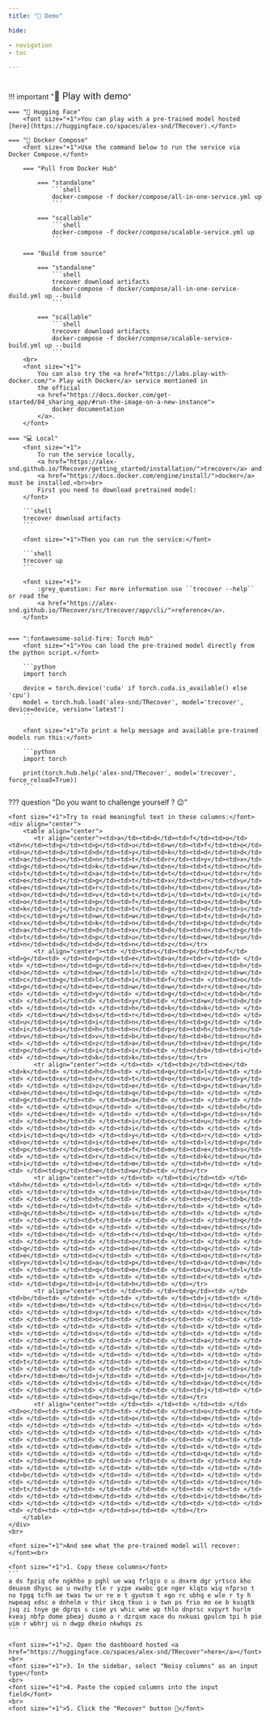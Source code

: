 ```yaml
---
title: "👀 Demo"

hide:

- navigation
- toc

---
```


#      

!!! important "<font size="+1">👀 Play with demo</font>"

    === "🤗 Hugging Face"
        <font size="+1">You can play with a pre-trained model hosted [here](https://huggingface.co/spaces/alex-snd/TRecover).</font>

    === "🐳 Docker Compose"
        <font size="+1">Use the command below to run the service via Docker Compose.</font>

        === "Pull from Docker Hub"

            === "standalone"
                ```shell
                docker-compose -f docker/compose/all-in-one-service.yml up
                ```

            === "scallable"
                ```shell
                docker-compose -f docker/compose/scalable-service.yml up
                ```
        
        === "Build from source"
            
            === "standalone"
                ```shell
                trecover download artifacts
                docker-compose -f docker/compose/all-in-one-service-duild.yml up --build
                ```

            === "scallable"
                ```shell
                trecover download artifacts
                docker-compose -f docker/compose/scalable-service-build.yml up --build
                ```
        <br>
        <font size="+1">
            You can also try the <a href="https://labs.play-with-docker.com/"> Play with Docker</a> service mentioned in
            the official 
            <a href="https://docs.docker.com/get-started/04_sharing_app/#run-the-image-on-a-new-instance">
                docker documentation
            </a>. 
        </font>

    === "💻 Local"
        <font size="+1">
            To run the service locally, 
            <a href="https://alex-snd.github.io/TRecover/getting_started/installation/">trecover</a> and 
            <a href="https://docs.docker.com/engine/install/">docker</a> must be installed.<br><br>
            First you need to download pretrained model:
        </font>

        ```shell
        trecover download artifacts
        ```
        
        <font size="+1">Then you can run the service:</font>
        
        ```shell
        trecover up
        ```
        
        <font size="+1">
            :grey_question: For more information use ``trecover --help`` or read the 
            <a href="https://alex-snd.github.io/TRecover/src/trecover/app/cli/">reference</a>.
        </font>
        
        
    === ":fontawesome-solid-fire: Torch Hub"
        <font size="+1">You can load the pre-trained model directly from the python script.</font>
        
        ```python
        import torch
        
        device = torch.device('cuda' if torch.cuda.is_available() else 'cpu')
        model = torch.hub.load('alex-snd/TRecover', model='trecover', device=device, version='latest')
        ```

        <font size="+1">To print a help message and available pre-trained models run this:</font>
        
        ```python
        import torch
        
        print(torch.hub.help('alex-snd/TRecover', model='trecover', force_reload=True))
        ```


??? question "Do you want to challenge yourself ? 😉"
    
    <font size="+1">Try to read meaningful text in these columns:</font>
    <div align="center">
        <table align="center">
           <tr align="center"><td>a</td><td>d</td><td>f</td><td>o</td><td>n</td><td>p</td><td>p</td><td>u</td><td>w</td><td>f</td><td>o</td><td>u</td><td>d</td><td>d</td><td>y</td><td>k</td><td>d</td><td>d</td><td>a</td><td>u</td><td>n</td><td>t</td><td>r</td><td>y</td><td>x</td><td>g</td><td>n</td><td>k</td><td>w</td><td>n</td><td>t</td><td>n</td><td>t</td><td>t</td><td>a</td><td>t</td><td>t</td><td>u</td><td>r</td><td>e</td><td>t</td><td>g</td><td>t</td><td>x</td><td>r</td><td>u</td><td>e</td><td>w</td><td>r</td><td>t</td><td>h</td><td>n</td><td>x</td><td>o</td><td>d</td><td>v</td><td>t</td><td>i</td><td>t</td><td>i</td><td>o</td><td>t</td><td>p</td><td>f</td><td>m</td><td>o</td><td>b</td><td>k</td><td>j</td><td>z</td><td>t</td><td>g</td><td>d</td><td>s</td><td>c</td><td>y</td><td>w</td><td>w</td><td>w</td><td>t</td><td>d</td><td>x</td><td>h</td><td>k</td><td>n</td><td>d</td><td>p</td><td>d</td><td>a</td><td>r</td><td>d</td><td>x</td><td>d</td><td>n</td><td>g</td><td>t</td><td>h</td><td>p</td><td>u</td><td>r</td><td>w</td><td>u</td><td>n</td><td>d</td><td>d</td><td>n</td><td>z</td></tr>
           <tr align="center"><td> </td><td>s</td><td>p</td><td>f</td><td>g</td><td> </td><td>g</td><td>e</td><td>a</td><td>r</td><td> </td><td> </td><td>n</td><td>g</td><td>r</td><td>h</td><td>e</td><td>h</td><td>o</td><td> </td><td>w</td><td>l</td><td> </td><td>z</td><td>w</td><td>c</td><td>g</td><td>l</td><td>i</td><td>f</td><td> </td><td>o</td><td>p</td><td>c</td><td>e</td><td>w</td><td>w</td><td>r</td><td>e</td><td> </td><td> </td><td>y</td><td> </td><td>g</td><td>c</td><td>b</td><td> </td><td>l</td><td> </td><td>y</td><td> </td><td>w</td><td>d</td><td> </td><td>n</td><td> </td><td>h</td><td>k</td><td>k</td><td> </td><td> </td><td>w</td><td>s</td><td>r</td><td>o</td><td>e</td><td> </td><td>u</td><td>s</td><td>i</td><td>n</td><td>e</td><td>g</td><td> </td><td>i</td><td>s</td><td>h</td><td>n</td><td>p</td><td>h</td><td>n</td><td>v</td><td>u</td><td>v</td><td>b</td><td>o</td><td>b</td><td>u</td><td> </td><td> </td><td>z</td><td>a</td><td>u</td><td>x</td><td>p</td><td>p</td><td> </td><td>i</td><td>i</td><td> </td><td>b</td><td>i</td><td> </td><td>w</td><td>k</td><td>k</td><td>s</td></tr>
           <tr align="center"><td> </td><td> </td><td>z</td><td>e</td><td>k</td><td> </td><td>h</td><td> </td><td>q</td><td>l</td><td> </td><td> </td><td>x</td><td>r</td><td>t</td><td>o</td><td>u</td><td>y</td><td> </td><td> </td><td>z</td><td>e</td><td> </td><td>p</td><td>a</td><td>e</td><td>e</td><td>q</td><td>q</td><td>p</td><td> </td><td> </td><td>g</td><td>f</td><td> </td><td>a</td><td> </td><td> </td><td> </td><td> </td><td> </td><td>u</td><td> </td><td>o</td><td> </td><td>h</td><td> </td><td>e</td><td> </td><td> </td><td> </td><td>p</td><td>s</td><td> </td><td>h</td><td> </td><td>i</td><td>c</td><td>u</td><td> </td><td> </td><td>n</td><td> </td><td>i</td><td> </td><td> </td><td> </td><td>i</td><td>q</td><td> </td><td>y</td><td> </td><td>r</td><td> </td><td>o</td><td> </td><td>i</td><td>e</td><td> </td><td>l</td><td>p</td><td>p</td><td>r</td><td>e</td><td>f</td><td>m</td><td>e</td><td>s</td><td> </td><td> </td><td>r</td><td>c</td><td> </td><td>k</td><td>u</td><td>i</td><td> </td><td>e</td><td>m</td><td> </td><td>h</td><td> </td><td> </td><td>g</td><td>e</td><td>w</td><td> </td></tr>
           <tr align="center"><td> </td><td> </td><td>i</td><td> </td><td>h</td><td> </td><td>l</td><td> </td><td> </td><td>q</td><td> </td><td> </td><td>r</td><td> </td><td>s</td><td> </td><td>a</td><td>s</td><td> </td><td> </td><td>h</td><td> </td><td> </td><td>e</td><td>b</td><td> </td><td>r</td><td>t</td><td> </td><td>r</td><td> </td><td> </td><td>q</td><td>h</td><td> </td><td>s</td><td> </td><td> </td><td> </td><td> </td><td> </td><td>t</td><td> </td><td> </td><td> </td><td>q</td><td> </td><td> </td><td> </td><td> </td><td> </td><td>e</td><td>c</td><td> </td><td>e</td><td> </td><td>r</td><td>q</td><td>o</td><td> </td><td> </td><td> </td><td> </td><td>o</td><td> </td><td> </td><td> </td><td>q</td><td> </td><td> </td><td>e</td><td> </td><td>q</td><td> </td><td>e</td><td> </td><td>c</td><td> </td><td> </td><td>o</td><td>r</td><td>y</td><td>l</td><td>a</td><td>p</td><td>e</td><td>a</td><td>m</td><td> </td><td> </td><td>q</td><td>e</td><td> </td><td>u</td><td>l</td><td> </td><td> </td><td> </td><td> </td><td> </td><td>r</td><td> </td><td> </td><td>p</td><td>i</td><td>h</td><td> </td></tr>
           <tr align="center"><td> </td><td> </td><td>q</td><td> </td><td>b</td><td> </td><td> </td><td> </td><td> </td><td>j</td><td> </td><td> </td><td>m</td><td> </td><td>c</td><td> </td><td>s</td><td>c</td><td> </td><td> </td><td>y</td><td> </td><td> </td><td> </td><td>c</td><td> </td><td> </td><td>o</td><td> </td><td>s</td><td> </td><td> </td><td> </td><td> </td><td> </td><td> </td><td> </td><td> </td><td> </td><td> </td><td> </td><td>s</td><td> </td><td> </td><td> </td><td> </td><td> </td><td> </td><td> </td><td> </td><td> </td><td>a</td><td> </td><td> </td><td>l</td><td> </td><td> </td><td> </td><td> </td><td> </td><td> </td><td> </td><td> </td><td> </td><td> </td><td> </td><td> </td><td>t</td><td> </td><td> </td><td> </td><td> </td><td>s</td><td> </td><td> </td><td> </td><td> </td><td> </td><td> </td><td> </td><td>s</td><td>r</td><td>m</td><td>j</td><td> </td><td> </td><td>j</td><td>o</td><td> </td><td> </td><td>s</td><td> </td><td> </td><td>a</td><td>c</td><td> </td><td> </td><td> </td><td> </td><td> </td><td>j</td><td> </td><td> </td><td> </td><td>o</td><td>q</td><td> </td></tr>
           <tr align="center"><td> </td><td> </td><td> </td><td> </td><td>o</td><td> </td><td> </td><td> </td><td> </td><td>o</td><td> </td><td> </td><td> </td><td> </td><td>o</td><td> </td><td>m</td><td> </td><td> </td><td> </td><td> </td><td> </td><td> </td><td> </td><td> </td><td> </td><td> </td><td> </td><td> </td><td>o</td><td> </td><td> </td><td> </td><td> </td><td> </td><td> </td><td> </td><td> </td><td> </td><td> </td><td> </td><td>m</td><td> </td><td> </td><td> </td><td> </td><td> </td><td> </td><td> </td><td> </td><td> </td><td>q</td><td> </td><td> </td><td>m</td><td> </td><td> </td><td> </td><td> </td><td> </td><td> </td><td> </td><td> </td><td> </td><td> </td><td> </td><td> </td><td>b</td><td> </td><td> </td><td> </td><td> </td><td> </td><td> </td><td> </td><td> </td><td> </td><td> </td><td> </td><td> </td><td>c</td><td>t</td><td> </td><td> </td><td> </td><td> </td><td> </td><td> </td><td> </td><td> </td><td>m</td><td> </td><td> </td><td>i</td><td>m</td><td> </td><td> </td><td> </td><td> </td><td> </td><td> </td><td> </td><td> </td><td> </td><td> </td><td>s</td><td> </td></tr>
        </table>
    </div>
    <br>
    
    <font size="+1">And see what the pre-trained model will recover:</font><br>
    
    <font size="+1">1. Copy these columns</font>
    ```
    a ds fpziq ofe ngkhbo p pghl ue waq frlqjo o u dnxrm dgr yrtsco kho deuasm dhysc ao u nwzhy tle r yzpe xwabc gce nger klqto wiq nfprso t no tpgq tcfh ae twas tw ur re e t gyutsm t xgo rc ubhq e wle r ty h nwpeaq xdsc o dnhelm v thir ikcq tkuo i o twn ps frio mo oe b kuiqtb jsq zi tnye ge dgrqs s cioe ys whic wne wp thlo dnprsc xvpyrt hurlm kveaj nbfp dome pbeaj dusmo a r dzrqsm xace du nxkuai gpulcm tpi h pie uim r wbhrj ui n dwgp dkeio nkwhqs zs
    ```
    
    <font size="+1">2. Open the dashboard hosted <a href="https://huggingface.co/spaces/alex-snd/TRecover">here</a></font>
    <br>    
    <font size="+1">3. In the sidebar, select "Noisy columns" as an input type</font>
    <br>    
    <font size="+1">4. Paste the copied columns into the input field</font>
    <br>    
    <font size="+1">5. Click the "Recover" button 🎉</font>


